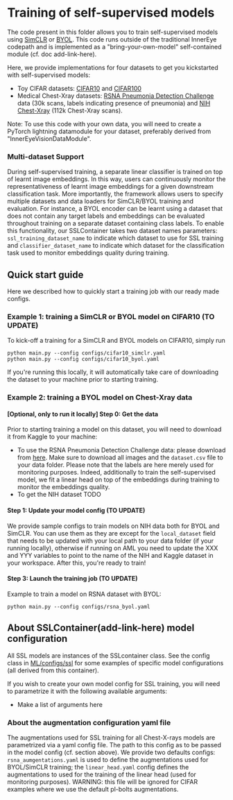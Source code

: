 # Training of self-supervised models

The code present in this folder allows you to train self-supervised models using
[SimCLR](http://proceedings.mlr.press/v119/chen20j/chen20j.pdf) or
[BYOL](https://proceedings.neurips.cc/paper/2020/file/f3ada80d5c4ee70142b17b8192b2958e-Paper.pdf). This code runs
outside of the traditional InnerEye codepath and is implemented as a "bring-your-own-model" self-contained module (cf.
doc add-link-here).

Here, we provide implementations for four datasets to get you kickstarted with self-supervised models:

* Toy CIFAR datasets: [CIFAR10](https://www.cs.toronto.edu/~kriz/cifar.html)
  and [CIFAR100](https://www.cs.toronto.edu/~kriz/cifar.html)
* Medical Chest-Xray
  datasets: [RSNA Pneumonia Detection Challenge](https://www.kaggle.com/c/rsna-pneumonia-detection-challenge/overview)
  data (30k scans, labels indicating presence of pneumonia)
  and [NIH Chest-Xray](https://www.kaggle.com/nih-chest-xrays/data) (112k Chest-Xray scans).

Note: To use this code with your own data, you will need to create a PyTorch lightning datamodule for your dataset,
preferably derived from "InnerEyeVisionDataModule".

### Multi-dataset Support

During self-supervised training, a separate linear classifier is trained on top of learnt image embeddings. In this way,
users can continuously monitor the representativeness of learnt image embeddings for a given downstream classification
task. More importantly, the framework allows users to specify multiple datasets and data loaders for SimCLR/BYOL
training and evaluation. For instance, a BYOL encoder can be learnt using a dataset that does not contain any target
labels and embeddings can be evaluated throughout training on a separate dataset containing class labels. To enable this
functionality, our SSLContainer takes two dataset names parameters: ``ssl_training_dataset_name`` to indicate which
dataset to use for SSL training and ``classifier_dataset_name`` to indicate which dataset for the classification task
used to monitor embeddings quality during training.

## Quick start guide

Here we described how to quickly start a training job with our ready made configs.

### Example 1: training a SimCLR or BYOL model on CIFAR10 (TO UPDATE)

To kick-off a training for a SimCLR and BYOL models on CIFAR10, simply run

```
python main.py --config configs/cifar10_simclr.yaml
python main.py --config configs/cifar10_byol.yaml
```

If you're running this locally, it will automatically take care of downloading the dataset to your machine prior to
starting training.

### Example 2: training a BYOL model on Chest-Xray data

#### [Optional, only to run it locally] Step 0: Get the data

Prior to starting training a model on this dataset, you will need to download it from Kaggle to your machine:

* To use the RSNA Pneumonia Detection Challenge data: please download from
  [here](https://www.kaggle.com/c/rsna-pneumonia-detection-challenge/data?select=stage_2_train_images). Make sure to
  download all images and the `dataset.csv` file to your data folder. Please note that the labels are here merely used
  for monitoring purposes. Indeed, additionally to train the self-supervised model, we fit a linear head on top of the
  embeddings during training to monitor the embeddings quality.
* To get the NIH dataset TODO

#### Step 1: Update your model config (TO UPDATE)

We provide sample configs to train models on NIH data both for BYOL and SimCLR. You can use them as they are except for
the `local_dataset` field that needs to be updated with your local path to your data folder (if your running locally),
otherwise if running on AML you need to update the XXX and YYY variables to point to the name of the NIH and Kaggle
dataset in your workspace. After this, you're ready to train!

#### Step 3: Launch the training job (TO UPDATE)

Example to train a model on RSNA dataset with BYOL:

```
python main.py --config configs/rsna_byol.yaml
```

## About SSLContainer(add-link-here) model configuration

All SSL models are instances of the SSLcontainer class. See the config class in [ML/configs/ssl](link) for some examples
of specific model configurations (all derived from this container).

If you wish to create your own model config for SSL training, you will need to parametrize it with the following
available arguments:

* Make a list of arguments here

### About the augmentation configuration yaml file

The augmentations used for SSL training for all Chest-X-rays models are parametrized via a yaml config file. The path to
this config as to be passed in the model config (cf. section above). We provide two defaults
configs: ``rsna_aumgentations.yaml`` is used to define the augmentations used for BYOL/SimCLR training;
the ``linear_head.yaml`` config defines the augmentations to used for the training of the linear head (used for
monitoring purposes). WARNING: this file will be ignored for CIFAR examples where we use the default pl-bolts
augmentations.

